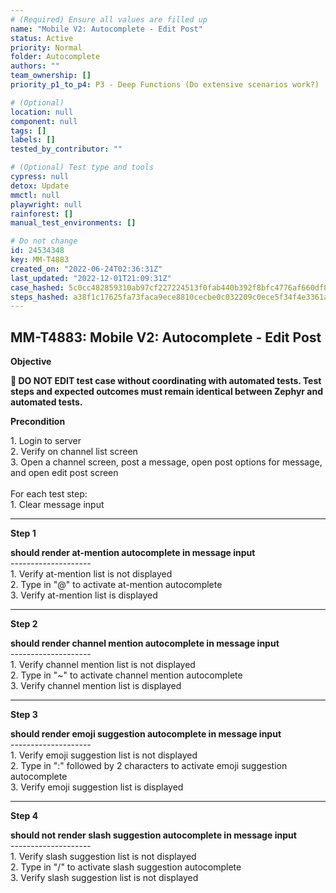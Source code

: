 ```yaml
---
# (Required) Ensure all values are filled up
name: "Mobile V2: Autocomplete - Edit Post"
status: Active
priority: Normal
folder: Autocomplete
authors: ""
team_ownership: []
priority_p1_to_p4: P3 - Deep Functions (Do extensive scenarios work?)

# (Optional)
location: null
component: null
tags: []
labels: []
tested_by_contributor: ""

# (Optional) Test type and tools
cypress: null
detox: Update
mmctl: null
playwright: null
rainforest: []
manual_test_environments: []

# Do not change
id: 24534348
key: MM-T4883
created_on: "2022-06-24T02:36:31Z"
last_updated: "2022-12-01T21:09:31Z"
case_hashed: 5c0cc482859310ab97cf227224513f0fab440b392f8bfc4776af660df8c23a6b7961603c44dd4f7b4e435ee8dfc84df3
steps_hashed: a38f1c17625fa73faca9ece8810cecbe0c032209c0ece5f34f4e3361ad7bd167e6e4d87cc214a857dcbd53dda47d5de6
---
```


<!-- (Auto-generated) Based on frontmatter's "key" and "name" -->

## MM-T4883: Mobile V2: Autocomplete - Edit Post

**Objective**

**🛑 DO NOT EDIT test case without coordinating with automated tests. Test steps and expected outcomes must remain identical between Zephyr and automated tests.**

**Precondition**

1\. Login to server\
2\. Verify on channel list screen\
3\. Open a channel screen, post a message, open post options for message, and open edit post screen\
\
For each test step:\
1\. Clear message input

---

**Step 1**

**should render at-mention autocomplete in message input**\
\--------------------\
1\. Verify at-mention list is not displayed\
2\. Type in "@" to activate at-mention autocomplete\
3\. Verify at-mention list is displayed

---

**Step 2**

**should render channel mention autocomplete in **message** input**\
\--------------------\
1\. Verify channel mention list is not displayed\
2\. Type in "\~" to activate channel mention autocomplete\
3\. Verify channel mention list is displayed

---

**Step 3**

**should render emoji suggestion autocomplete in ****message**** input**\
\--------------------\
1\. Verify emoji suggestion list is not displayed\
2\. Type in ":" followed by 2 characters to activate emoji suggestion autocomplete\
3\. Verify emoji suggestion list is displayed

---

**Step 4**

**should not render slash suggestion autocomplete in ******message****** input**\
\--------------------\
1\. Verify slash suggestion list is not displayed\
2\. Type in "/" to activate slash suggestion autocomplete\
3\. Verify slash suggestion list is not displayed
